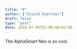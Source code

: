 ```yaml
---
title: "#"
author: ["Eivind Hjertnes"]
draft: false
type: "post"
date: 2018-07-06T02:00:00+02:00
---
```


The AlphaSmart Neo is so cool.
